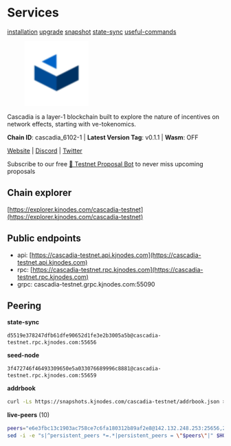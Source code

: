 # Services

[installation](./installation/ "mention") [upgrade](./upgrade/ "mention") [snapshot](./snapshot/ "mention") [state-sync](./state-sync/ "mention") [useful-commands](./useful-commands/ "mention")

<figure><img src="https://raw.githubusercontent.com/kj89/cosmos-images/main/logos/cascadia.png" width="150" alt=""><figcaption></figcaption></figure>

Cascadia is a layer-1 blockchain built to explore the  nature of incentives on network effects, starting  with ve-tokenomics.

**Chain ID**: cascadia_6102-1 | **Latest Version Tag**: v0.1.1 | **Wasm**: OFF

[Website](https://www.cascadia.foundation) | [Discord](https://discord.gg/cascadia) | [Twitter](https://twitter.com/CascadiaSystems)



Subscribe to our free [🤖 Testnet Proposal Bot](https://t.me/kjnodes_testnet_proposal_bot) to never miss upcoming proposals


## Chain explorer
[https://explorer.kjnodes.com/cascadia-testnet](https://explorer.kjnodes.com/cascadia-testnet)

## Public endpoints

* api: [https://cascadia-testnet.api.kjnodes.com](https://cascadia-testnet.api.kjnodes.com)
* rpc: [https://cascadia-testnet.rpc.kjnodes.com](https://cascadia-testnet.rpc.kjnodes.com)
* grpc: cascadia-testnet.grpc.kjnodes.com:55090

## Peering

**state-sync**

```text
d5519e378247dfb61dfe90652d1fe3e2b3005a5b@cascadia-testnet.rpc.kjnodes.com:55656
```

**seed-node**

```text
3f472746f46493309650e5a033076689996c8881@cascadia-testnet.rpc.kjnodes.com:55659
```

**addrbook**
```bash
curl -Ls https://snapshots.kjnodes.com/cascadia-testnet/addrbook.json > $HOME/.cascadiad/config/addrbook.json
```

**live-peers** (10)
```bash
peers="e6e3fbc13c1903ac758ce7c6fa180312b89af2e8@142.132.248.253:25656,2a7eae11dc3af3d70b295e6d1e61412a4ffb8d97@136.243.103.32:26656,b71287a85b70df75e1405c6831634738e6b957ab@65.108.72.253:15656,cd8db9754f4468021ee9aec018861763e29acf35@65.109.92.60:26656,2226b7ea3b32ef5cb0bae1162c2bd9d61da03236@87.117.38.192:26656,6619438b75312d10f1bd2b713d6e03ada573f044@172.105.25.233:26656,45d9fba9830260e6ee302ab3b3802f354aa3e5d8@65.109.69.240:36656,6574f46631365f4ea87ad3591d1d7af4a4acedec@65.109.30.197:23656,36ca8d32631eeb973322aec9b8a9b810d5344cd4@91.201.113.194:56656,d5519e378247dfb61dfe90652d1fe3e2b3005a5b@65.109.68.190:55656"
sed -i -e "s|^persistent_peers *=.*|persistent_peers = \"$peers\"|" $HOME/.cascadiad/config/config.toml
```
